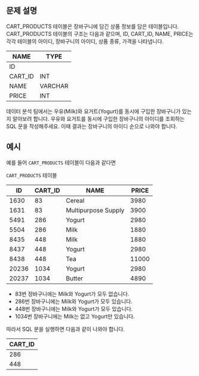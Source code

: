 ## 문제 설명
CART_PRODUCTS 테이블은 장바구니에 담긴 상품 정보를 담은 테이블입니다. CART_PRODUCTS 테이블의 구조는 다음과 같으며, ID, CART_ID, NAME, PRICE는 각각 테이블의 아이디, 장바구니의 아이디, 상품 종류, 가격을 나타냅니다.

|NAME	|TYPE|
|-|-|
|ID||	INT|
|CART_ID|	INT|
|NAME|	VARCHAR|
|PRICE|	INT|

데이터 분석 팀에서는 우유(Milk)와 요거트(Yogurt)를 동시에 구입한 장바구니가 있는지 알아보려 합니다. 우유와 요거트를 동시에 구입한 장바구니의 아이디를 조회하는 SQL 문을 작성해주세요. 이때 결과는 장바구니의 아이디 순으로 나와야 합니다.

## 예시
예를 들어 `CART_PRODUCTS` 테이블이 다음과 같다면

`CART_PRODUCTS` 테이블

|ID|	CART_ID|	NAME	|PRICE|
|-|-|-|-|
|1630|	83|	Cereal|	3980|
|1631|	83	|Multipurpose Supply|	3900|
|5491|	286	|Yogurt|	2980|
|5504|	286	|Milk	|1880|
|8435|	448	|Milk	|1880|
|8437|	448	|Yogurt	|2980|
|8438|	448	|Tea	|11000|
|20236|	1034|	Yogurt|	2980|
|20237|	1034|	Butter|	4890|

- 83번 장바구니에는 Milk와 Yogurt가 모두 없습니다.
- 286번 장바구니에는 Milk와 Yogurt가 모두 있습니다.
- 448번 장바구니에는 Milk와 Yogurt가 모두 있습니다.
- 1034번 장바구니에는 Milk는 없고 Yogurt만 있습니다.

따라서 SQL 문을 실행하면 다음과 같이 나와야 합니다.

|CART_ID|
|-|
|286|
|448|